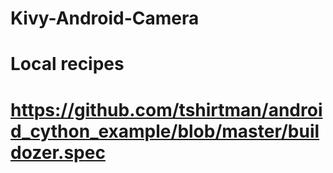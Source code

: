 # Kivy-Android-Camera

# Local recipes
# https://github.com/tshirtman/android_cython_example/blob/master/buildozer.spec